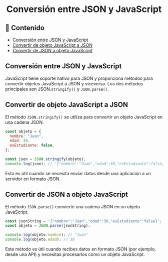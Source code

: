 <h1 align='center'>Conversión entre JSON y JavaScript</h1>

<h2>📑 Contenido</h2>

- [Conversión entre JSON y JavaScript](#conversión-entre-json-y-javascript)
- [Convertir de objeto JavaScript a JSON](#convertir-de-objeto-javascript-a-json)
- [Convertir de JSON a objeto JavaScript](#convertir-de-json-a-objeto-javascript)

## Conversión entre JSON y JavaScript

JavaScript tiene soporte nativo para JSON y proporciona métodos para convertir objetos JavaScript a JSON y viceversa. Los dos métodos principales son JSON.`stringify()` y `JSON.parse()`.

## Convertir de objeto JavaScript a JSON

El método `JSON.stringify()` se utiliza para convertir un objeto JavaScript en una cadena JSON.

```js
const objeto = {
  nombre: "Juan",
  edad: 30,
  esEstudiante: false,
};

const json = JSON.stringify(objeto);
console.log(json); // '{"nombre":"Juan","edad":30,"esEstudiante":false}'
```

Esto es útil cuando se necesita enviar datos desde una aplicación a un servidor en formato JSON.

## Convertir de JSON a objeto JavaScript

El método `JSON.parse()` convierte una cadena JSON en un objeto JavaScript.

```js
const jsonString = '{"nombre":"Juan","edad":30,"esEstudiante":false}';
const objeto = JSON.parse(jsonString);

console.log(objeto.nombre); // "Juan"
console.log(objeto.edad); // 30
```

Este método es útil cuando recibes datos en formato JSON (por ejemplo, desde una API) y necesitas procesarlos como un objeto JavaScript.
